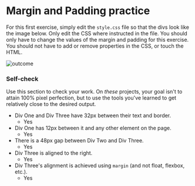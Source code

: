 # Margin and Padding practice

For this first exercise, simply edit the `style.css` file so that the divs look like the image below. Only edit the CSS where instructed in the file.  You should only have to change the values of the margin and padding for this exercise. You should not have to add or remove properties in the CSS, or touch the HTML.

![outcome](./desired-outcome.png)

### Self-check 
Use this section to check your work. On _these_ projects, your goal isn't to attain 100% pixel perfection, but to use the tools you've learned to get relatively close to the desired output.

- Div One and Div Three have 32px between their text and border.
    - Yes
- Div One has 12px between it and any other element on the page.
    - Yes
- There is a 48px gap between Div Two and Div Three.
    - Yes
- Div Three is aligned to the right.
    - Yes
- Div Three's alignment is achieved using `margin` (and not float, flexbox, etc.).
    - Yes